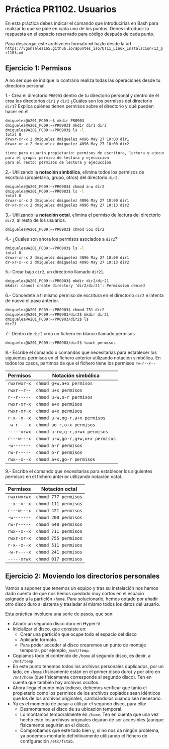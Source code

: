 # Práctica PR1102. Usuarios

En esta práctica debes indicar el comando que introducirías en Bash para realizar lo que se pide en cada uno de los puntos. Debes introducir la respuesta en el espacio reservado para código después de cada punto.

Para descargar este archivo en formato `md` hazlo desde la url `https://vgonzalez165.github.io/apuntes_iso/UT11_Linux_Instalacion/13_pr1103.md`


## Ejercicio 1: Permisos

A no ser que se indique lo contrario realiza todas las operaciones desde tu directorio personal.

1.- Crea el directorio `PR0903` dentro de tu directorio personal y dentro de él crea los directorios `dir1` y `dir2` ¿Cuáles son los permisos del directorio `dir1`? Explica quiénes tienen permisos sobre el directorio y qué pueden hacer en él.

```bash
dmiguelez@A201_PC09:~$ mkdir PR0903
dmiguelez@A201_PC09:~/PR0903$ mkdir dir1 dir2
dmiguelez@A201_PC09:~/PR0903$ ls -l
total 8
drwxr-xr-x 2 dmiguelez dmiguelez 4096 May 27 10:00 dir1
drwxr-xr-x 2 dmiguelez dmiguelez 4096 May 27 10:00 dir2

tiene para usuario propietario: permisos de escritura, lectura y ejecuccion
para el grupo: permiso de lectura y ejecuccion
para el resto: permisos de lectura y ejecuccion
```

2.- Utilizando   la   **notación   simbólica**, elimina   todos   los   permisos de   escritura (propietario, grupo, otros) del directorio `dir2`.

```bash
dmiguelez@A201_PC09:~/PR0903$ chmod a-w dir2
dmiguelez@A201_PC09:~/PR0903$ ls -l
total 8
drwxr-xr-x 2 dmiguelez dmiguelez 4096 May 27 10:00 dir1
dr-xr-xr-x 2 dmiguelez dmiguelez 4096 May 27 10:13 dir2
```

3.-	Utilizando la **notación octal**, elimina el permiso de lectura del directorio `dir2`, al resto de los usuarios.

```bash
dmiguelez@A201_PC09:~/PR0903$ chmod 551 dir2

```

4.- ¿Cuáles son ahora los permisos asociados a `dir2`?

```bash
dmiguelez@A201_PC09:~/PR0903$ ls -l
total 8
drwxr-xr-x 2 dmiguelez dmiguelez 4096 May 27 10:00 dir1
dr-xr-x--x 2 dmiguelez dmiguelez 4096 May 27 10:13 dir2
```

5.- Crear bajo `dir2`, un directorio llamado `dir21`.

```bash
dmiguelez@A201_PC09:~/PR0903$ mkdir dir2/dir21
mkdir: cannot create directory ‘dir2/dir21’: Permission denied
```

6.- Concédete a ti mismo permiso de escritura en el directorio `dir2` e intenta de nuevo el paso anterior.

```bash
dmiguelez@A201_PC09:~/PR0903$ chmod 751 dir2
dmiguelez@A201_PC09:~/PR0903/dir2$ mkdir dir21
dmiguelez@A201_PC09:~/PR0903/dir2$ ls
dir21
```

7.- Dentro de `dir2` crea un fichero en blanco llamado permisos

```bash
dmiguelez@A201_PC09:~/PR0903/dir2$ touch permisos
```

8.- Escribe el comando o comandos que necesitarías para establecer los siguientes permisos en el fichero anterior utilizando notación simbólica. En todos los casos, partimos de que el fichero tiene los permisos `rw-r--r--`

| Permisos      | Notación simbólica    |
| ------------- | --------------------- |
| `rwxrwxr-x`   | `chmod g+w,a+x permisos`          |     
| `rwxr--r--`   | `chmod u+x permisos`               |     
| `r--r-----`   | `chmod u-w,o-r permisos`                    |     
| `rwxr-xr-x`   | `chmod a+x permisos`                    |     
| `rwxr-xr-x`   | `chmod a+x permisos`                    |     
| `r-x--x--x`   | `chmod u-w,og-r,a+x permisos`                    |     
| `-w-r----x`   | `chmod uo-r,o+x permisos`                    |     
| `-----xrwx`   | `chmod u-rw,g-r,o+wx permisos`                    |     
| `r---w---x`   | `chmod u-w,go-r,g+w,o+x permisos`                    |     
| `-w-------`   | `chmod a-r permisos`                    |     
| `rw-r-----`   | `chmod o-r permisos`                    |     
| `rwx--x--x`   | `chmod a+x,go-r permisos`                    |     

9.- Escribe el comando que necesitarías para establecer los siguientes permisos en el fichero anterior utilizando notación octal.

| Permisos      | Notación octal        |
| ------------- | --------------------- |
| `rwxrwxrwx`   | `chmod 777 permisos`                    |
| `--x--x--x`   | `chmod 111 permisos`                    |
| `r---w---x`   | `chmod 421 permisos`                    |
| `-w-------`   | `chmod 200 permisos`                    |
| `rw-r-----`   | `chmod 640 permisos`                    |
| `rwx--x--x`   | `chmod 711 permisos`                    |
| `rwxr-xr-x`   | `chmod 755 permisos`                    |
| `r-x--x--x`   | `chmod 511 permisos`                    |
| `-w-r----x`   | `chmod 241 permisos`                    |
| `-----xrwx`   | `chmod 017 permisos`                    |


## Ejercicio 2: Moviendo los directorios personales

Vamos a suponer que tenemos un equipo y tras su instalación nos hemos dado cuenta de que nos hemos quedado muy cortos en el espacio asignado a la partición `/home`. Para solucionarlo, hemos optado por añadir otro disco duro al sistema y trasladar al mismo todos los datos del usuario. 

Esta práctica involucra una serie de pasos, que son:

- Añadir un segundo disco duro en Hyper-V
- Inicializar el disco, que consiste en:
    - Crear una partición que ocupe todo el espacio del disco
    - Aplicarle formato.
    - Para poder acceder al disco crearemos un punto de montaje temporal, por ejemplo, `/mnt/temp`. 
- Copiamos todo el contenido de `/home` al segundo disco, es decir, a `/mnt/temp`
- En este punto tenemos todos los archivos personales duplicados, por un lado, en `/home` (físicamente están en el primer disco duro) y por otro en `/mnt/home` (que físicamente corresponde al segundo disco). Ten en cuenta que también hay archivos ocultos.
- Ahora llega el punto más tedioso, debemos verificar que tanto el propietario como los permisos de los archivos copiados sean idénticos que los de los archivos originales, cambiándolos cuando sea necesario.
- Ya es el momento de pasar a utilizar el segundo disco, para ello:
    - Desmontamos el disco de su ubicación temporal.
    - Lo montamos temporalmente en `/home`. Ten en cuenta que una vez hecho esto los archivos originales dejarán de ser accesibles (aunque físicamente seguirán en el disco).
    - Comprobamos que esté todo bien y, si no nos da ningún problema, ya podemos montarlo definitivamente utilizando el fichero de configuración `/etc/fstab`.

